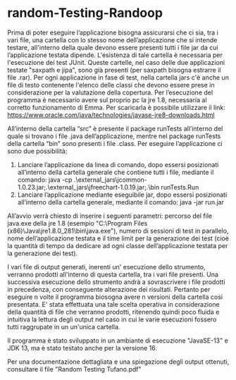 # random-Testing-Randoop
Prima di poter eseguire l’applicazione bisogna assicurarsi che ci sia, tra i vari file, una cartella con lo stesso nome dell’applicazione che si intende testare, all'interno della quale devono essere presenti tutti i file jar da cui l’applicazione testata dipende. L'esistenza di tale cartella è necessaria per l'esecuzione dei test JUnit. Queste cartelle, nel caso delle due applicazioni testate "saxpath e jipa", sono già presenti (per saxpath bisogna estrarre il file .rar). Per ogni applicazione in fase di test, nella cartella jars c'è anche un file di testo contenente l'elenco delle classi che devono essere prese in considerazione per la valutazione della copertura. 
Per l’esecuzione del programma è necessario avere sul proprio pc la jre 1.8, necessaria al corretto funzionamento di Emma. Per scaricarla è possibile utilizzare  il link: https://www.oracle.com/java/technologies/javase-jre8-downloads.html 

All’interno della cartella “src” è presente il package runTests all’interno del quale si trovano i file .java dell’applicazione, mentre nel package runTests
della cartella “bin” sono presenti i file .class.
Per eseguire l’applicazione ci sono due possibilità:

1.	Lanciare l’applicazione da linea di comando, dopo essersi posizionati all’interno della cartella generale che contiene tutti i file, 
	mediante il comando: java -cp .\external_jars\jcommon-1.0.23.jar;.\external_jars\jfreechart-1.0.19.jar;.\bin runTests.Run
2.	Lanciare l’applicazione mediante eseguibile jar, dopo essersi posizionati all’interno della cartella generale, mediante il comando: 
	java -jar run.jar

All’avvio verrà chiesto di inserire i seguenti parametri: percorso del file java.exe della jre 1.8  (esempio "C:\Program Files (x86)\Java\jre1.8.0_281\bin\java.exe"), numero di sessioni di test in parallelo, nome dell’applicazione testata e il time limit per la generazione dei test (cioè la quantità di tempo da dedicare ad ogni classe  dell’applicazione testata per la generazione dei test).

I vari file di output generati, inerenti un' esecuzione dello strumento, verranno prodotti all'interno di questa cartella, tra i vari file presenti. Una successiva esecuzione dello strumento andrà a sovrascrivere i file prodotti in precedenza, con conseguente alterazione dei risultati. Pertanto per eseguire n volte il programma biosogna avere n versioni della cartella cosi presentata. E' stata effettuata una tale scelta operativa in considerazione della quantità di file che verranno prodotti, ritenendo quindi poco fluida e intuitiva la lettura degli output nel caso in cui le varie esecuzioni fossero tutti raggrupate in un un'unica cartella.

Il programma è stato sviluppato in un ambiante di esecuzione "JavaSE-13" e JDK 13, ma è stato testato anche per la versione 16.

Per una documentazione dettagliata e una spiegazione degli output ottenuti, consultare il file "Random Testing Tufano.pdf"

